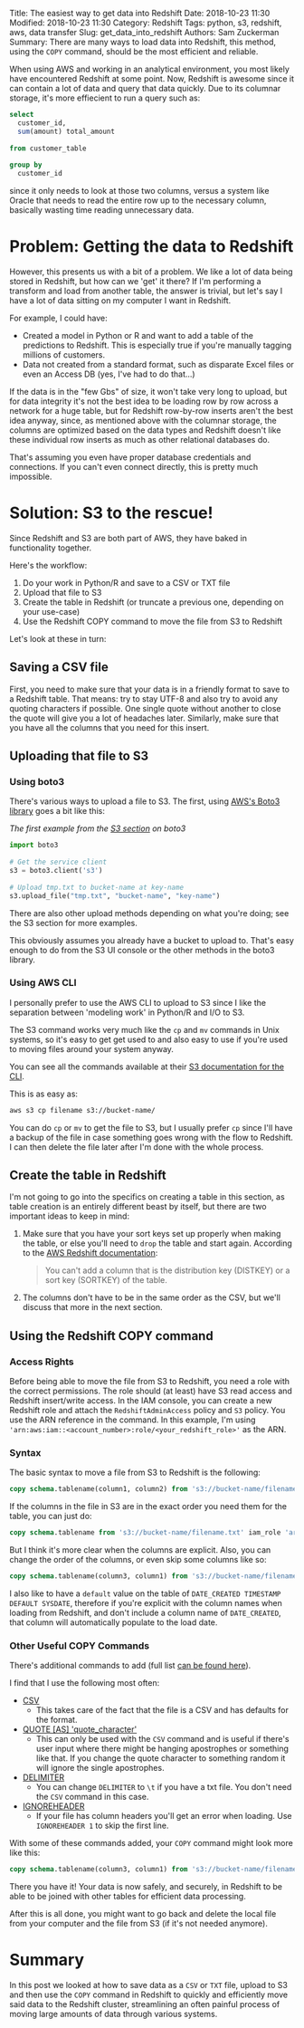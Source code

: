 Title: The easiest way to get data into Redshift
Date: 2018-10-23 11:30
Modified: 2018-10-23 11:30
Category: Redshift
Tags: python, s3, redshift, aws, data transfer
Slug: get_data_into_redshift
Authors: Sam Zuckerman
Summary: There are many ways to load data into Redshift, this method, using the `COPY` command, should be the most efficient and reliable.

When using AWS and working in an analytical environment, you most likely have encountered Redshift at some point. Now, Redshift is awesome since it can contain a lot of data and query that data quickly. Due to its columnar storage, it's more effiecient to run a query such as:

```sql
select 
  customer_id,
  sum(amount) total_amount
 
from customer_table
 
group by 
  customer_id
``` 

since it only needs to look at those two columns, versus a system like Oracle that needs to read the entire row up to the necessary column, basically wasting time reading unnecessary data.

# Problem: Getting the data to Redshift
However, this presents us with a bit of a problem. We like a lot of data being stored in Redshift, but how can we 'get' it there? If I'm performing a transform and load from another table, the answer is trivial, but let's say I have a lot of data sitting on my computer I want in Redshift.

For example, I could have:
- Created a model in Python or R and want to add a table of the predictions to Redshift. This is especially true if you're manually tagging millions of customers. 
- Data not created from a standard format, such as disparate Excel files or even an Access DB (yes, I've had to do that...)

If the data is in the "few Gbs" of size, it won't take very long to upload, but for data integrity it's not the best idea to be loading row by row across a network for a huge table, but for Redshift row-by-row inserts aren't the best idea anyway, since, as mentioned above with the columnar storage, the columns are optimized based on the data types and Redshift doesn't like these individual row inserts as much as other relational databases do.

That's assuming you even have proper database credentials and connections. If you can't even connect directly, this is pretty much impossible.  

# Solution: S3 to the rescue!

Since Redshift and S3 are both part of AWS, they have baked in functionality together.

Here's the workflow:

1. Do your work in Python/R and save to a CSV or TXT file
2. Upload that file to S3
3. Create the table in Redshift (or truncate a previous one, depending on your use-case)
4. Use the Redshift COPY command to move the file from S3 to Redshift

Let's look at these in turn:

## Saving a CSV file

First, you need to make sure that your data is in a friendly format to save to a Redshift table. That means: try to stay UTF-8 and also try to avoid any quoting characters if possible. One single quote without another to close the quote will give you a lot of headaches later. Similarly, make sure that you have all the columns that you need for this insert.

## Uploading that file to S3

### Using boto3

There's various ways to upload a file to S3. The first, using [AWS's Boto3 library](https://boto3.readthedocs.io/) goes a bit like this:

_The first example from the [S3 section](https://boto3.amazonaws.com/v1/documentation/api/latest/guide/s3.html) on boto3_
```python
import boto3
 
# Get the service client
s3 = boto3.client('s3')
 
# Upload tmp.txt to bucket-name at key-name
s3.upload_file("tmp.txt", "bucket-name", "key-name")
```

There are also other upload methods depending on what you're doing; see the S3 section for more examples.

This obviously assumes you already have a bucket to upload to. That's easy enough to do from the S3 UI console or the other methods in the boto3 library.

### Using AWS CLI

I personally prefer to use the AWS CLI to upload to S3 since I like the separation between 'modeling work' in Python/R and I/O to S3.

The S3 command works very much like the `cp` and `mv` commands in Unix systems, so it's easy to get get used to and also easy to use if you're used to moving files around your system anyway.

You can see all the commands available at their [S3 documentation for the CLI](https://docs.aws.amazon.com/cli/latest/reference/s3/index.html).

This is as easy as:
```bash
aws s3 cp filename s3://bucket-name/
```

You can do `cp` or `mv` to get the file to S3, but I usually prefer `cp` since I'll have a backup of the file in case something goes wrong with the flow to Redshift. I can then delete the file later after I'm done with the whole process.

## Create the table in Redshift

I'm not going to go into the specifics on creating a table in this section, as table creation is an entirely different beast by itself, but there are two important ideas to keep in mind:

1. Make sure that you have your sort keys set up properly when making the table, or else you'll need to `drop` the table and start again. According to the [AWS Redshift documentation](https://docs.aws.amazon.com/redshift/latest/dg/r_ALTER_TABLE.html): 

    > You can't add a column that is the distribution key (DISTKEY) or a sort key (SORTKEY) of the table.

2. The columns don't have to be in the same order as the CSV, but we'll discuss that more in the next section.

## Using the Redshift COPY command

### Access Rights

Before being able to move the file from S3 to Redshift, you need a role with the correct permissions. The role should (at least) have S3 read access and Redshift insert/write access. In the IAM console, you can create a new Redshift role and attach the `RedshiftAdminAccess` policy and `S3` policy. You use the ARN reference in the command. In this example, I'm using `'arn:aws:iam::<account_number>:role/<your_redshift_role>'` as the ARN.

### Syntax

The basic syntax to move a file from S3 to Redshift is the following:

```sql
copy schema.tablename(column1, column2) from 's3://bucket-name/filename.txt' iam_role 'arn:aws:iam::<account_number>:role/<your_redshift_role>';
```

If the columns in the file in S3 are in the exact order you need them for the table, you can just do:

```sql
copy schema.tablename from 's3://bucket-name/filename.txt' iam_role 'arn:aws:iam::<account_number>:role/<your_redshift_role>';
```

But I think it's more clear when the columns are explicit. Also, you can change the order of the columns, or even skip some columns like so:

```sql
copy schema.tablename(column3, column1) from 's3://bucket-name/filename.txt' iam_role 'arn:aws:iam::<account_number>:role/<your_redshift_role>';
```

I also like to have a `default` value on the table of `DATE_CREATED TIMESTAMP DEFAULT SYSDATE`, therefore if you're explicit with the column names when loading from Redshift, and don't include a column name of `DATE_CREATED`, that column will automatically populate to the load date.

### Other Useful COPY Commands

There's additional commands to add (full list [can be found here](https://docs.aws.amazon.com/redshift/latest/dg/r_COPY.html)).

I find that I use the following most often:

- [CSV](https://docs.aws.amazon.com/redshift/latest/dg/copy-parameters-data-format.html#copy-csv)
  - This takes care of the fact that the file is a CSV and has defaults for the format.
- [QUOTE [AS] 'quote_character'](https://docs.aws.amazon.com/redshift/latest/dg/copy-parameters-data-format.html#copy-csv)
  - This can only be used with the `CSV` command and is useful if there's user input where there might be hanging apostrophes or something like that. If you change the quote character to something random it will ignore the single apostrophes. 
- [DELIMITER](https://docs.aws.amazon.com/redshift/latest/dg/copy-parameters-data-format.html#copy-delimiter)
  - You can change `DELIMITER` to `\t` if you have a txt file. You don't need the `CSV` command in this case.
- [IGNOREHEADER](https://docs.aws.amazon.com/redshift/latest/dg/copy-parameters-data-conversion.html#copy-ignoreheader) 
  - If your file has column headers you'll get an error when loading. Use `IGNOREHEADER 1` to skip the first line.

With some of these commands added, your `COPY` command might look more like this:

```sql
copy schema.tablename(column3, column1) from 's3://bucket-name/filename.txt' iam_role 'arn:aws:iam::<account_number>:role/<your_redshift_role>' DELIMITER '\t' QUOTE '^' IGNOREHEADER 1;
```

There you have it! Your data is now safely, and securely, in Redshift to be able to be joined with other tables for efficient data processing.

After this is all done, you might want to go back and delete the local file from your computer and the file from S3 (if it's not needed anymore).

# Summary

In this post we looked at how to save data as a `CSV` or `TXT` file, upload to S3 and then use the `COPY` command in Redshift to quickly and efficiently move said data to the Redshift cluster, streamlining an often painful process of moving large amounts of data through various systems. 

